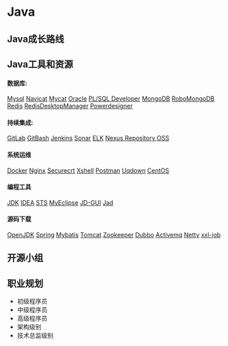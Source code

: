 # Java


## Java成长路线
  
  
## Java工具和资源
#### 数据库:
[Mysql](https://dev.mysql.com/downloads/mysql/)
[Navicat](http://www.navicat.com.cn/products/navicat-for-mysql)
[Mycat](https://github.com/MyCATApache/Mycat-download)
[Oracle](https://www.oracle.com/technetwork/cn/database/enterprise-edition/downloads)
[PL/SQL Developer](https://www.allroundautomations.com/)
[MongoDB](https://www.mongodb.com/download-center)
[RoboMongoDB](http://mongodb-tools.com/tool/robomongo/)
[Redis](https://redis.io/download)
[RedisDesktopManager](https://redisdesktop.com/download)
[Powerdesigner](http://powerdesigner.de/)

#### 持续集成:
[GitLab](https://about.gitlab.com/pricing/)
[GitBash](https://git-scm.com/downloads)
[Jenkins](https://jenkins.io/download/)
[Sonar](https://www.sonarqube.org/downloads/)
[ELK](https://www.elastic.co/cn/downloads/)
[Nexus Repository OSS](https://www.sonatype.com/nexus-repository-oss)


#### 系统运维
[Docker](https://www.docker.com/get-started)
[Nginx](http://nginx.org/)
[Securecrt](https://www.vandyke.com/cgi-bin/releases.php?product=securecrt)
[Xshell](https://xshell.en.softonic.com/)
[Postman](https://www.getpostman.com/downloads/)
[Uqdown](http://www.uqdown.cn/)
[CentOS](https://www.centos.org/download/)


#### 编程工具
[JDK](https://www.oracle.com/technetwork/java/javase/downloads/index.html)
[IDEA](https://www.jetbrains.com/idea/download/)
[STS](https://spring.io/tools)
[MyEclipse](http://www.myeclipsecn.com/download/)
[JD-GUI](http://java-decompiler.github.io/)
[Jad](https://varaneckas.com/jad/)


#### 源码下载
[OpenJDK](http://hg.openjdk.java.net/jdk)
[Spring](https://github.com/spring-projects/spring-framework)
[Mybatis](https://github.com/mybatis/mybatis-3)
[Tomcat](http://archive.apache.org/dist/tomcat/)
[Zookeeper](https://zookeeper.apache.org/releases.html)
[Dubbo](http://dubbo.apache.org/en-us/blog/download.html)
[Activemq](http://activemq.apache.org/download.html)
[Netty](https://netty.io/downloads.html)
[xxl-job](https://github.com/xuxueli/xxl-job/)

 

## 开源小组



## 职业规划
  - 初级程序员    
  - 中级程序员    
  - 高级程序员    
  - 架构级别      
  - 技术总监级别  

